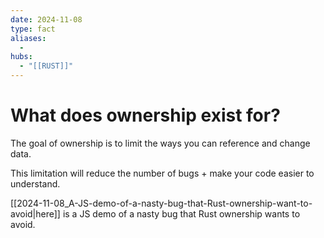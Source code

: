 ```yaml
---
date: 2024-11-08
type: fact
aliases:
  -
hubs:
  - "[[RUST]]"
---
```


# What does ownership exist for?

The goal of ownership is to limit the ways you can reference and change data.

This limitation will reduce the number of bugs + make your code easier to understand.

[[2024-11-08_A-JS-demo-of-a-nasty-bug-that-Rust-ownership-want-to-avoid|here]] is a JS demo of a nasty bug that Rust ownership wants to avoid. 

